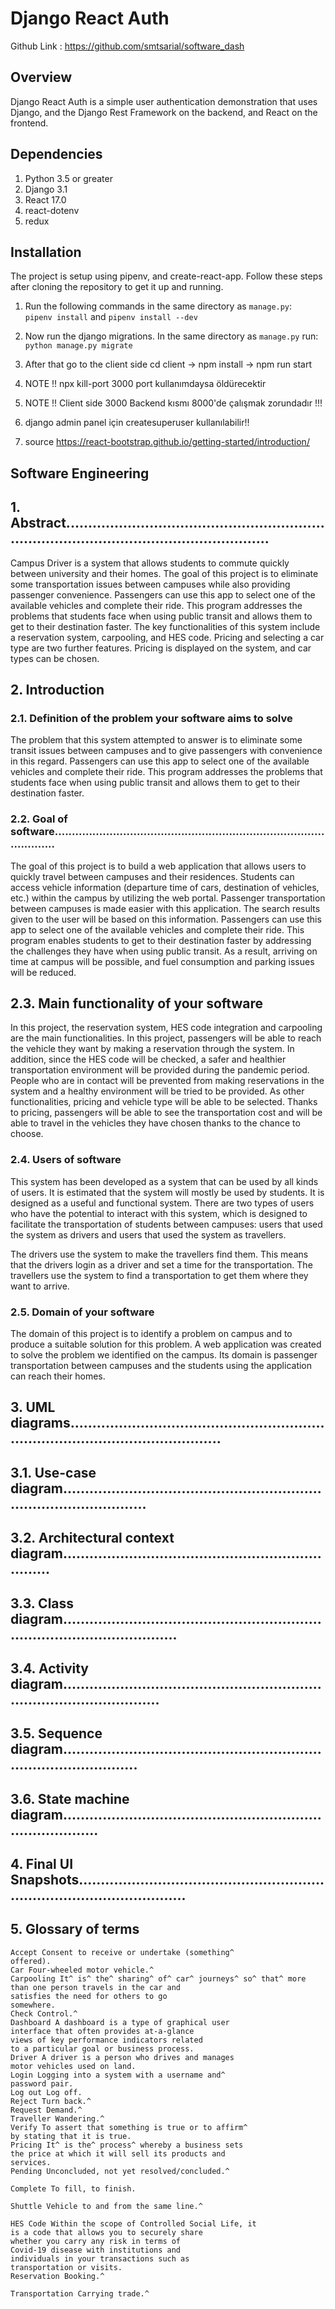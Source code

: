 # Django React Auth
Github Link : https://github.com/smtsarial/software_dash
## Overview

Django React Auth is a simple user authentication demonstration that uses
Django, and the Django Rest Framework on the backend, and React on the frontend.

## Dependencies

1. Python 3.5 or greater
2. Django 3.1
3. React 17.0
4. react-dotenv
5. redux


## Installation

The project is setup using pipenv, and create-react-app. Follow these steps after
cloning the repository to get it up and running.

1. Run the following commands in the same directory as `manage.py`:  
   `pipenv install` and `pipenv install --dev`

2. Now run the django migrations. In the same directory as `manage.py` run:  
   `python manage.py migrate`
  
3. After that go to the client side cd client -> npm install -> npm run start
4. NOTE !! npx kill-port 3000 port kullanımdaysa öldürecektir 
5. NOTE !! Client side 3000 Backend kısmı 8000'de çalışmak zorundadır !!!
6. django admin panel için createsuperuser kullanılabilir!!
7. source https://react-bootstrap.github.io/getting-started/introduction/



## Software Engineering

## 1. Abstract......................................................................................................................

Campus Driver is a system that allows students to commute quickly between
university and their homes. The goal of this project is to eliminate some
transportation issues between campuses while also providing passenger
convenience. Passengers can use this app to select one of the available
vehicles and complete their ride. This program addresses the problems that
students face when using public transit and allows them to get to their
destination faster. The key functionalities of this system include a reservation
system, carpooling, and HES code. Pricing and selecting a car type are two
further features. Pricing is displayed on the system, and car types can be
chosen.

## 2. Introduction

### 2.1. Definition of the problem your software aims to solve

The problem that this system attempted to answer is to eliminate some transit
issues between campuses and to give passengers with convenience in this
regard. Passengers can use this app to select one of the available vehicles and
complete their ride. This program addresses the problems that students face
when using public transit and allows them to get to their destination faster.

### 2.2. Goal of software............................................................................................

The goal of this project is to build a web application that allows users to quickly
travel between campuses and their residences. Students can access vehicle
information (departure time of cars, destination of vehicles, etc.) within the
campus by utilizing the web portal. Passenger transportation between
campuses is made easier with this application. The search results given to the
user will be based on this information. Passengers can use this app to select
one of the available vehicles and complete their ride. This program enables
students to get to their destination faster by addressing the challenges they
have when using public transit. As a result, arriving on time at campus will be
possible, and fuel consumption and parking issues will be reduced.


## 2.3. Main functionality of your software

In this project, the reservation system, HES code integration and carpooling
are the main functionalities. In this project, passengers will be able to reach
the vehicle they want by making a reservation through the system. In
addition, since the HES code will be checked, a safer and healthier
transportation environment will be provided during the pandemic period.
People who are in contact will be prevented from making reservations in the
system and a healthy environment will be tried to be provided.
As other functionalities, pricing and vehicle type will be able to be selected.
Thanks to pricing, passengers will be able to see the transportation cost and
will be able to travel in the vehicles they have chosen thanks to the chance to
choose.

### 2.4. Users of software

This system has been developed as a system that can be used by all kinds of
users. It is estimated that the system will mostly be used by students. It is
designed as a useful and functional system. There are two types of users who
have the potential to interact with this system, which is designed to facilitate
the transportation of students between campuses: users that used the system
as drivers and users that used the system as travellers.

The drivers use the system to make the travellers find them. This means that
the drivers login as a driver and set a time for the transportation. The
travellers use the system to find a transportation to get them where they want
to arrive.

### 2.5. Domain of your software

The domain of this project is to identify a problem on campus and to produce
a suitable solution for this problem. A web application was created to solve
the problem we identified on the campus. Its domain is passenger
transportation between campuses and the students using the application can
reach their homes.


## 3. UML diagrams..........................................................................................................

## 3.1. Use-case diagram..........................................................................................


## 3.2. Architectural context diagram....................................................................


## 3.3. Class diagram.................................................................................................


## 3.4. Activity diagram.............................................................................................


## 3.5. Sequence diagram........................................................................................



## 3.6. State machine diagram...............................................................................


## 4. Final UI Snapshots................................................................................................


## 5. Glossary of terms

```
Accept Consent to receive or undertake (something^
offered).
Car Four-wheeled motor vehicle.^
Carpooling It^ is^ the^ sharing^ of^ car^ journeys^ so^ that^ more
than one person travels in the car and
satisfies the need for others to go
somewhere.
Check Control.^
Dashboard A dashboard is a type of graphical user
interface that often provides at-a-glance
views of key performance indicators related
to a particular goal or business process.
Driver A driver is a person who drives and manages
motor vehicles used on land.
Login Logging into a system with a username and^
password pair.
Log out Log off.
Reject Turn back.^
Request Demand.^
Traveller Wandering.^
Verify To assert that something is true or to affirm^
by stating that it is true.
Pricing It^ is the^ process^ whereby a business sets
the price at which it will sell its products and
services.
Pending Unconcluded, not yet resolved/concluded.^
```
```
Complete To fill, to finish.
```
```
Shuttle Vehicle to and from the same line.^
```
```
HES Code Within the scope of Controlled Social Life, it
is a code that allows you to securely share
whether you carry any risk in terms of
Covid-19 disease with institutions and
individuals in your transactions such as
transportation or visits.
Reservation Booking.^
```
```
Transportation Carrying trade.^
```


